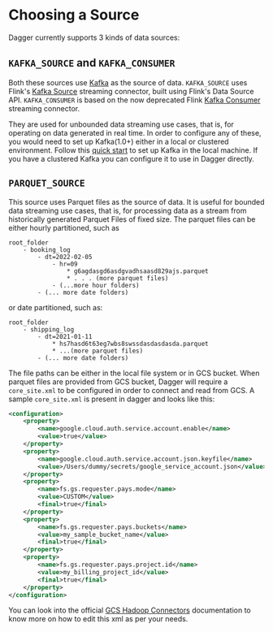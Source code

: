# Choosing a Source

Dagger currently supports 3 kinds of data sources:

## `KAFKA_SOURCE` and `KAFKA_CONSUMER`

Both these sources use [Kafka](https://kafka.apache.org/) as the source of data. `KAFKA_SOURCE` uses Flink's [Kafka Source](https://nightlies.apache.org/flink/flink-docs-release-1.14/docs/connectors/datastream/kafka/#kafka-source) streaming 
connector, built using Flink's Data Source API. `KAFKA_CONSUMER` is based on the now deprecated Flink
[Kafka Consumer](https://nightlies.apache.org/flink/flink-docs-release-1.12/dev/connectors/kafka.html#kafka-consumer) 
streaming connector.

They are used for unbounded data streaming use cases, that is, for operating on data generated in real time. In order to 
configure any of these, you would need to set up Kafka(1.0+) either in a local or clustered environment. Follow this 
[quick start](https://kafka.apache.org/quickstart) to set up Kafka in the local machine. If you have a clustered Kafka 
you can configure it to use in Dagger directly.

## `PARQUET_SOURCE`

This source uses Parquet files as the source of data. It is useful for bounded data streaming use cases, that is, 
for processing data as a stream from historically generated Parquet Files of fixed size. The parquet files can be either hourly 
partitioned, such as

```text
root_folder
    - booking_log
        - dt=2022-02-05
            - hr=09
                * g6agdasgd6asdgvadhsaasd829ajs.parquet
                * . . . (more parquet files)
            - (...more hour folders)
        - (... more date folders)

```

or date partitioned, such as:

```text
root_folder
    - shipping_log
        - dt=2021-01-11
            * hs7hasd6t63eg7wbs8swssdasdasdasda.parquet
            * ...(more parquet files)
        - (... more date folders)

```

The file paths can be either in the local file system or in GCS bucket. When parquet files are provided from GCS bucket,
Dagger will require a `core_site.xml` to be configured in order to connect and read from GCS. A sample `core_site.xml` is
present in dagger and looks like this:

```xml
<configuration>
    <property>
        <name>google.cloud.auth.service.account.enable</name>
        <value>true</value>
    </property>
    <property>
        <name>google.cloud.auth.service.account.json.keyfile</name>
        <value>/Users/dummy/secrets/google_service_account.json</value>
    </property>
    <property>
        <name>fs.gs.requester.pays.mode</name>
        <value>CUSTOM</value>
        <final>true</final>
    </property>
    <property>
        <name>fs.gs.requester.pays.buckets</name>
        <value>my_sample_bucket_name</value>
        <final>true</final>
    </property>
    <property>
        <name>fs.gs.requester.pays.project.id</name>
        <value>my_billing_project_id</value>
        <final>true</final>
    </property>
</configuration>
```

You can look into the official [GCS Hadoop Connectors](https://github.com/GoogleCloudDataproc/hadoop-connectors/blob/master/gcs/CONFIGURATION.md)
documentation to know more on how to edit this xml as per your needs.